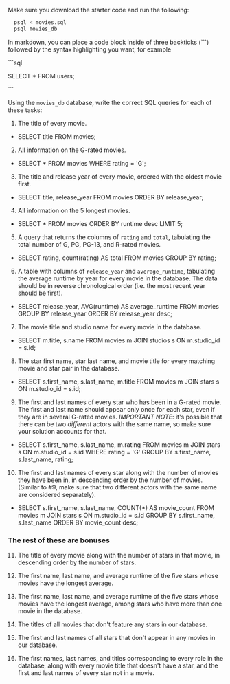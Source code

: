 Make sure you download the starter code and run the following:

```sh
  psql < movies.sql
  psql movies_db
```

In markdown, you can place a code block inside of three backticks (```) followed by the syntax highlighting you want, for example

\```sql

SELECT \* FROM users;

\```

Using the `movies_db` database, write the correct SQL queries for each of these tasks:

1.  The title of every movie.

- SELECT title FROM movies;

2.  All information on the G-rated movies.

- SELECT \* FROM movies WHERE rating = 'G';

3.  The title and release year of every movie, ordered with the oldest movie first.

- SELECT title, release_year FROM movies ORDER BY release_year;

4.  All information on the 5 longest movies.

- SELECT \* FROM movies ORDER BY runtime desc LIMIT 5;

5.  A query that returns the columns of `rating` and `total`, tabulating the total number of G, PG, PG-13, and R-rated movies.

- SELECT rating, count(rating) AS total FROM movies GROUP BY rating;

6.  A table with columns of `release_year` and `average_runtime`, tabulating the average runtime by year for every movie in the database. The data should be in reverse chronological order (i.e. the most recent year should be first).

- SELECT release_year, AVG(runtime) AS average_runtime FROM movies GROUP BY release_year ORDER BY release_year desc;

7.  The movie title and studio name for every movie in the database.

- SELECT m.title, s.name FROM movies m JOIN studios s ON m.studio_id = s.id;

8.  The star first name, star last name, and movie title for every matching movie and star pair in the database.

- SELECT s.first_name, s.last_name, m.title FROM movies m JOIN stars s ON m.studio_id = s.id;

9.  The first and last names of every star who has been in a G-rated movie. The first and last name should appear only once for each star, even if they are in several G-rated movies. _IMPORTANT NOTE_: it's possible that there can be two _different_ actors with the same name, so make sure your solution accounts for that.

- SELECT s.first_name, s.last_name, m.rating FROM movies m JOIN stars s ON m.studio_id = s.id WHERE rating = 'G' GROUP BY s.first_name, s.last_name, rating;

10. The first and last names of every star along with the number of movies they have been in, in descending order by the number of movies. (Similar to #9, make sure that two different actors with the same name are considered separately).

- SELECT s.first_name, s.last_name, COUNT(\*) AS movie_count FROM movies m JOIN stars s ON m.studio_id = s.id GROUP BY s.first_name, s.last_name ORDER BY movie_count desc;

### The rest of these are bonuses

11. The title of every movie along with the number of stars in
    that movie, in descending order by the number of stars.

12. The first name, last name, and average runtime of the five
    stars whose movies have the longest average.

13. The first name, last name, and average runtime of the five
    stars whose movies have the longest average, among stars who have more than one movie in the database.

14. The titles of all movies that don't feature any stars in our
    database.

15. The first and last names of all stars that don't appear in any movies in our database.

16. The first names, last names, and titles corresponding to every
    role in the database, along with every movie title that doesn't have a star, and the first and last names of every star not in a movie.
